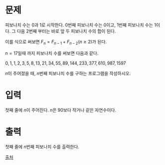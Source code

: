 # 문제

피보나치 수는 $0$과 $1$로 시작한다. $0$번째 피보나치 수는 $0$이고, $1$번째 피보나치 수는 $1$이다. 그 다음 $2$번째 부터는 바로 앞 두 피보나치 수의 합이 된다.

이를 식으로 써보면 $F_n = F_{n-1} + F_{n-2} (n ≥ 2)$가 된다.

$n = 17$일때 까지 피보나치 수를 써보면 다음과 같다.

$0, 1, 1, 2, 3, 5, 8, 13, 21, 34, 55, 89, 144, 233, 377, 610, 987, 1597$

$n$이 주어졌을 때, $n$번째 피보나치 수를 구하는 프로그램을 작성하시오.

# 입력

첫째 줄에 $n$이 주어진다. $n$은 $90$보다 작거나 같은 자연수이다.

# 출력

첫째 줄에 $n$번째 피보나치 수를 출력한다.

[출처](https://www.acmicpc.net/problem/2748)
